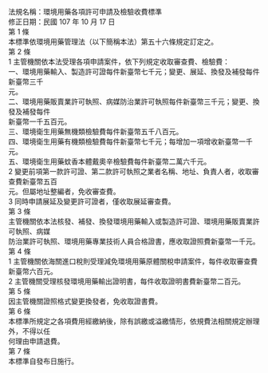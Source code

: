 法規名稱：環境用藥各項許可申請及檢驗收費標準  
修正日期：民國 107 年 10 月 17 日  
第 1 條  
本標準依環境用藥管理法（以下簡稱本法）第五十六條規定訂定之。  
第 2 條  
1 主管機關依本法受理各項申請案件，依下列規定收取審查費、檢驗費：  
一、環境用藥輸入、製造許可證每件新臺幣七千元；變更、展延、換發及補發每件新臺幣三千  
元。  
二、環境用藥販賣業許可執照、病媒防治業許可執照每件新臺幣三千元；變更、換發及補發每件  
新臺幣一千五百元。  
三、環境衛生用藥無機類檢驗費每件新臺幣五千八百元。  
四、環境衛生用藥有機類檢驗費每件新臺幣七千元；每增加一項增收新臺幣一千元。  
五、環境衛生用藥蚊香本體戴奧辛檢驗費每件新臺幣二萬六千元。  
2 變更前項第一款許可證、第二款許可執照之業者名稱、地址、負責人者，收取審查費新臺幣五百  
元。但屬地址整編者，免收審查費。  
3 同時申請展延及變更許可證者，僅收取展延審查費。  
第 3 條  
主管機關依本法核發、補發、換發環境用藥輸入或製造許可證、環境用藥販賣業許可執照、病媒  
防治業許可執照、環境用藥專業技術人員合格證書，應收取證照費新臺幣一千元。  
第 4 條  
1 主管機關依海關進口稅則受理減免環境用藥原體關稅申請案件，每件收取審查費新臺幣六百元。  
2 主管機關受理核發環境用藥輸出證明書，每件收取證明書費新臺幣二百元。  
第 5 條  
因主管機關證照格式變更換發者，免收取證書費。  
第 6 條  
本標準所規定之各項費用經繳納後，除有誤繳或溢繳情形，依規費法相關規定辦理外，不得以任  
何理由申請退費。  
第 7 條  
本標準自發布日施行。  


